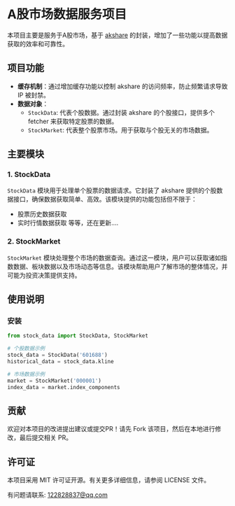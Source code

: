 # A股市场数据服务项目

本项目主要是服务于A股市场，基于 [akshare](https://github.com/jindaxiang/akshare) 的封装，增加了一些功能以提高数据获取的效率和可靠性。

## 项目功能

- **缓存机制**：通过增加缓存功能以控制 akshare 的访问频率，防止频繁请求导致 IP 被封禁。
- **数据对象**：
  - `StockData`: 代表个股数据。通过封装 akshare 的个股接口，提供多个 fetcher 来获取特定股票的数据。
  - `StockMarket`: 代表整个股票市场。用于获取与个股无关的市场数据。

## 主要模块

### 1. StockData

`StockData` 模块用于处理单个股票的数据请求。它封装了 akshare 提供的个股数据接口，确保数据获取简单、高效。该模块提供的功能包括但不限于：

- 股票历史数据获取
- 实时行情数据获取
等等，还在更新....

### 2. StockMarket

`StockMarket` 模块处理整个市场的数据查询。通过这一模块，用户可以获取诸如指数数据、板块数据以及市场动态等信息。该模块帮助用户了解市场的整体情况，并可能为投资决策提供支持。

## 使用说明
### 安装
```python
from stock_data import StockData, StockMarket

# 个股数据示例
stock_data = StockData('601688')
historical_data = stock_data.kline

# 市场数据示例
market = StockMarket('000001')
index_data = market.index_components
```

## 贡献
欢迎对本项目的改进提出建议或提交PR！请先 Fork 该项目，然后在本地进行修改，最后提交相关 PR。

## 许可证
本项目采用 MIT 许可证开源。有关更多详细信息，请参阅 LICENSE 文件。

有问题请联系: 122828837@qq.com